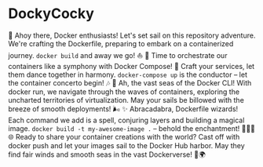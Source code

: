 # DockyCocky
🚢 Ahoy there, Docker enthusiasts! Let's set sail on this repository adventure. We're crafting the Dockerfile, preparing to embark on a containerized journey. ```docker build``` and away we go! ⛵️
🎼 Time to orchestrate our containers like a symphony with Docker Compose! 🎻 Craft your services, let them dance together in harmony. ```docker-compose up``` is the conductor – let the container concerto begin! 🎶
🌊 Ah, the vast seas of the Docker CLI! With docker run, we navigate through the waves of containers, exploring the uncharted territories of virtualization. May your sails be billowed with the breeze of smooth deployments! 🌬️
✨ Abracadabra, Dockerfile wizards! Each command we add is a spell, conjuring layers and building a magical image. ```docker build -t my-awesome-image .``` – behold the enchantment! 🧙‍♂️✨
🌐 Ready to share your container creations with the world? Cast off with docker push and let your images sail to the Docker Hub harbor. May they find fair winds and smooth seas in the vast Dockerverse! 🚀🌍
